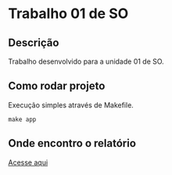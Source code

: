 # Trabalho 01 de SO

## Descrição
Trabalho desenvolvido para a unidade 01 de SO.

## Como rodar projeto
Execução simples através de Makefile.

```
make app
```

## Onde encontro o relatório
[Acesse aqui](./assets/relatorio_projeto.pdf)

